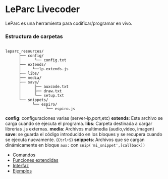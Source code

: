 # LeParc Livecoder

LeParc es una herramienta para codificar/programar en vivo.

### Estructura de carpetas
  
~~~

leparc_resources/
      ├── config/
      │      └── config.txt
      ├── extends/
      │     └──lp-extends.js
      ├── libs/
      ├── media/
      ├── save/
      │      ├── auxcode.txt
      │      ├── draw.txt
      │      └── setup.txt
      └── snippets/
            └── espiro/
                  └── espiro.js
~~~

**config**: configuraciones varias (server-ip,port,etc)
**extends**: Este archivo se carga cuando se ejecuta el programa.
**libs**: Carpeta destinada a cargar librerías .js externas.
**media**: Archivos multimedia (audio,video, imagen)
**save**: se guarda el código introducido en los bloques y se recupera cuando se ejecuta nuevamente. (`Ctrl+S`)
**snippets**: Archivos que se cargan dinámicamente en bloque `aux:` con `snip('mi_snippet',[callback])`

- [Comandos](https://github.com/andrusenn/leparc-lc-p5js/blob/master/docs/es/comandos.md)
- [Funciones extendidas](https://github.com/andrusenn/leparc-lc-p5js/blob/master/docs/es/funciones-extendidas.md)
- [Interfaz](https://github.com/andrusenn/leparc-lc-p5js/blob/master/docs/es/interfaz.md)
- [Ejemplos](https://github.com/andrusenn/leparc-lc-p5js/blob/master/docs/es/ejemplos.md)